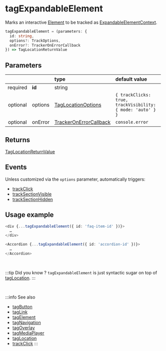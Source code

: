 # tagExpandableElement

Marks an interactive [Element](/tracking/core-concepts/elements.md#elements) to be tracked as [ExpandableElementContext](/taxonomy/location-contexts/ExpandanbleElementContext.md).

```typescript
tagExpandableElement = (parameters: {
  id: string,
  options?: TrackOptions,
  onError?: TrackerOnErrorCallback
}) => TagLocationReturnValue
```

## Parameters
|          |         | type                                                                                   | default value
| :-:      | :--     | :--                                                                                    | :--           
| required | **id**  | string                                                                                 |
| optional | options | [TagLocationOptions](/tracking/api-reference/general/TagLocationOptions.md)     | `{ trackClicks: true, trackVisibility: { mode: 'auto' } }`
| optional | onError | [TrackerOnErrorCallback](/tracking/api-reference/general/TrackerOnErrorCallback.md) | `console.error`

## Returns
[TagLocationReturnValue](/tracking/api-reference/general/TagLocationReturnValue.md)

## Events
Unless customized via the `options` parameter, automatically triggers:

- [trackClick](/tracking/api-reference/event-trackers/trackClick.md)
- [trackSectionVisible](/tracking/api-reference/event-trackers/trackSectionVisible.md)
- [trackSectionHidden](/tracking/api-reference/event-trackers/trackSectionHidden.md)

## Usage example

```typescript jsx
<div {...tagExpandableElement({ id: 'faq-item-id' })}>
  …
</div>
```

```typescript jsx
<Accordion {...tagExpandableElement({ id: 'accordion-id' })}>
  …
</Accordion>
```

<br />

:::tip Did you know ?
`tagExpandableElement` is just syntactic sugar on top of [tagLocation](/tracking/api-reference/low-level/tagLocation.md).
:::

<br />


:::info See also
- [tagButton](tagButton)
- [tagLink](tagLink)
- [tagElement](tagNavigation)
- [tagNavigation](tagNavigation)
- [tagOverlay](tagOverlay)
- [tagMediaPlayer](tagMediaPlayer)
- [tagLocation](/tracking/api-reference/low-level/tagLocation.md)
- [trackClick](/tracking/api-reference/event-trackers/trackClick.md)
:::
